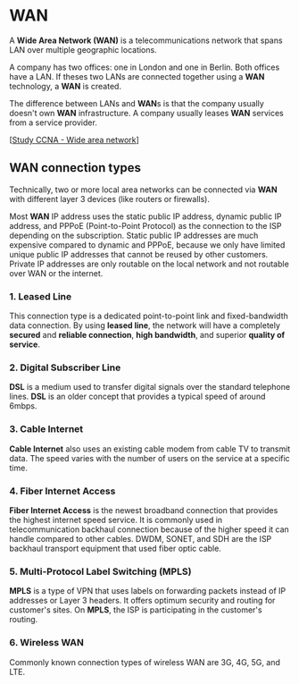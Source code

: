 # WAN

A **Wide Area Network (WAN)** is a telecommunications network that spans LAN over multiple geographic locations.

A company has two offices: one in London and one in Berlin.
Both offices have a LAN.
If theses two LANs are connected together using a **WAN** technology, a **WAN** is created.

The difference between LANs and **WAN**s is that the company usually doesn't own **WAN** infrastructure.
A company usually leases **WAN** services from a service provider.

[[Study CCNA - Wide area network](https://study-ccna.com/wide-area-network/)]

## WAN connection types

Technically, two or more local area networks can be connected via **WAN** with different layer 3 devices (like routers or firewalls).

Most **WAN** IP address uses the static public IP address, dynamic public IP address, and PPPoE (Point-to-Point Protocol) as the connection to the ISP depending on the subscription.
Static public IP addresses are much expensive compared to dynamic and PPPoE, because we only have limited unique public IP addresses that cannot be reused by other customers.
Private IP addresses are only routable on the local network and not routable over WAN or the internet.

### 1. Leased Line

This connection type is a dedicated point-to-point link and fixed-bandwidth data connection.
By using **leased line**, the network will have a completely **secured** and **reliable connection**, **high bandwidth**, and superior **quality of service**.

### 2. Digital Subscriber Line

**DSL** is a medium used to transfer digital signals over the standard telephone lines.
**DSL** is an older concept that provides a typical speed of around 6mbps.

### 3. Cable Internet

**Cable Internet** also uses an existing cable modem from cable TV to transmit data.
The speed varies with the number of users on the service at a specific time.

### 4. Fiber Internet Access

**Fiber Internet Access** is the newest broadband connection that provides the highest internet speed service.
It is commonly used in telecommunication backhaul connection because of the higher speed it can handle compared to other cables.
DWDM, SONET, and SDH are the ISP backhaul transport equipment that used fiber optic cable.

### 5. Multi-Protocol Label Switching (MPLS)

**MPLS** is a type of VPN that uses labels on forwarding packets instead of IP addresses or Layer 3 headers.
It offers optimum security and routing for customer's sites.
On **MPLS**, the ISP is participating in the customer's routing.

### 6. Wireless WAN

Commonly known connection types of wireless WAN are 3G, 4G, 5G, and LTE.
